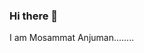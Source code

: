 ### Hi there 👋
I am Mosammat Anjuman........
<!--
**Anjuman61/Anjuman61** is a ✨ _special_ ✨ repository because its `README.md` (this file) appears on your GitHub profile.

- 🔭 I’m currently working on my own business
- 🌱 I’m currently learning everything
- 💬 Ask me about anything
- 📫 How to reach me: mosammat.suma@gmail.com 

